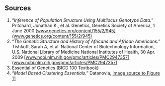## Sources
1. “*Inference of Population Structure Using Multilocus Genotype Data.*” Pritchard, Jonathan K., et al. Genetics, Genetics Society of America, 1 June 2000 [www.genetics.org/content/155/2/945](www.genetics.org/content/155/2/945)
2. “*The Genetic Structure and History of Africans and African Americans.*” Tishkoff, Sarah A, et al. National Center of Biotechnology Information, U.S. National Library of Medicine National Institutes of Health, 30 Apr. 2009 [www.ncbi.nlm.nih.gov/pmc/articles/PMC2947357](www.ncbi.nlm.nih.gov/pmc/articles/PMC2947357)
3. Essential of Genetics (BICD 100 Textbook)
4. “*Model Based Clustering Essentials.*” Datanovia, [Image source to Figure 11](www.datanovia.com/en/lessons/model-based-clustering-essentials/)
